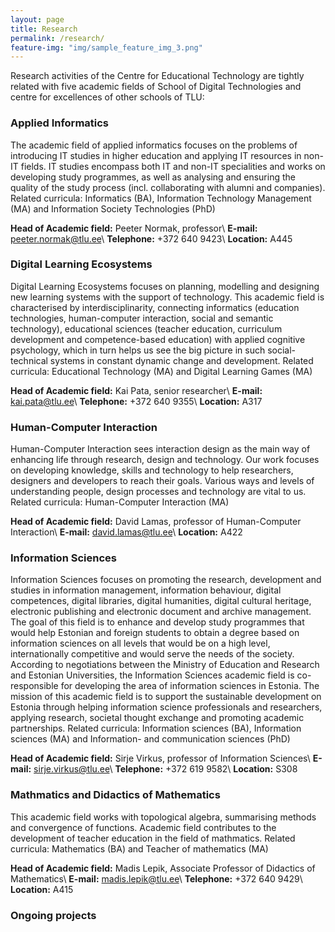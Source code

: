 ```yaml
---
layout: page
title: Research
permalink: /research/
feature-img: "img/sample_feature_img_3.png"
---
```


Research activities of the Centre for Educational Technology are tightly related with five academic fields of School of Digital Technologies and centre for excellences of other schools of TLU:

### Applied Informatics

The academic field of applied informatics focuses on the problems of introducing IT studies in higher education and applying IT resources in non-IT fields. IT studies encompass both IT and non-IT specialities and works on developing study programmes, as well as analysing and ensuring the quality of the study process (incl. collaborating with alumni and companies).
Related curricula: Informatics (BA), Information Technology Management (MA) and Information Society Technologies (PhD)

**Head of Academic field:** Peeter Normak, professor\\
**E-mail:** peeter.normak@tlu.ee\\
**Telephone:** +372 640 9423\\
**Location:** A445

### Digital Learning Ecosystems

Digital Learning Ecosystems focuses on planning, modelling and designing new learning systems with the support of technology. This academic field is characterised by interdisciplinarity, connecting informatics (education technologies, human-computer interaction, social and semantic technology), educational sciences (teacher education, curriculum development and competence-based education) with applied cognitive psychology, which in turn helps us see the big picture in such social-technical systems in constant dynamic change and development.
Related curricula: Educational Technology (MA) and Digital Learning Games (MA)

**Head of Academic field:** Kai Pata, senior researcher\\
**E-mail:** kai.pata@tlu.ee\\
**Telephone:** +372 640 9355\\
**Location:** A317

### Human-Computer Interaction

Human-Computer Interaction sees interaction design as the main way of enhancing life through research, design and technology. Our work focuses on developing knowledge, skills and technology to help researchers, designers and developers to reach their goals. Various ways and levels of understanding people, design processes and technology are vital to us.
Related curricula: Human-Computer Interaction (MA)

**Head of Academic field:** David Lamas, professor of Human-Computer Interaction\\
**E-mail:** david.lamas@tlu.ee\\
**Location:** A422

### Information Sciences

Information Sciences focuses on promoting the research, development and studies in information management, information behaviour, digital competences, digital libraries, digital humanities, digital cultural heritage, electronic publishing and electronic document and archive management. The goal of this field is to enhance and develop study programmes that would help Estonian and foreign students to obtain a degree based on information sciences on all levels that would be on a high level, internationally competitive and would serve the needs of the society. According to negotiations between the Ministry of Education and Research and Estonian Universities, the Information Sciences academic field is co-responsible for developing the area of information sciences in Estonia. The mission of this academic field is to support the sustainable development on Estonia through helping information science professionals and researchers, applying research, societal thought exchange and promoting academic partnerships.
Related curricula: Information sciences (BA), Information sciences (MA) and Information- and communication sciences (PhD)

**Head of Academic field:** Sirje Virkus, professor of Information Sciences\\
**E-mail:** sirje.virkus@tlu.ee\\
**Telephone:** +372 619 9582\\
**Location:** S308

### Mathmatics and Didactics of Mathematics

This academic field works with topological algebra, summarising methods and convergence of functions. Academic field contributes to the development of teacher education in the field of mathmatics. 
Related curricula: Mathematics (BA) and Teacher of mathematics (MA)

**Head of Academic field:** Madis Lepik, Associate Professor of Didactics of Mathematics\\
**E-mail:** madis.lepik@tlu.ee\\
**Telephone:** +372 640 9429\\
**Location:** A415

### Ongoing projects

